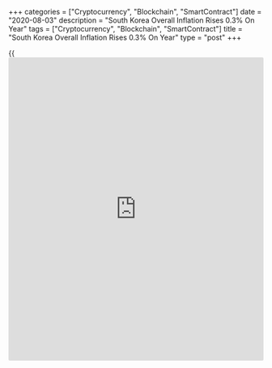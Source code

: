 +++
categories = ["Cryptocurrency", "Blockchain", "SmartContract"]
date = "2020-08-03"
description = "South Korea Overall Inflation Rises 0.3% On Year"
tags = ["Cryptocurrency", "Blockchain", "SmartContract"]
title = "South Korea Overall Inflation Rises 0.3% On Year"
type = "post"
+++

{{<iframe id="large-banner" src="https://www.bounty.group/#slide=13.0" width="100%" height="600" scrolling="no" style="border: 0px solid rgb(216, 221, 230); border-radius: 3px;">}}

Overall consumer prices in South Korea were up 0.3 percent on year in
July, Statistics Korea said on Tuesday - marking the first upward move
in three months.

That was shy of expectations for an increase of 0.35 percent following
the flat annual reading in June.

On a monthly basis, overall inflation was unchanged - also missing
forecasts for an increase of 0.1 percent and slowing from 0.2 percent in
the previous month.

Core CPI, which excludes volatile food prices, advanced an annual 0.7
percent in July.

For comments and feedback [contact](https://www.playgroundfx.com/contact/): editorial@rtt[news](https://www.letsplayfx.com/blog/forex-news-website/).com

[Economic News][1]

 **What parts of the world are seeing the best (and worst) economic
performances lately? Click[here][2] to check out our [Econ Scorecard][2]
and find out! See up-to-the-moment [ranking](https://www.playgroundfx.com/blog/crypto-exchange-ranking/)s for the best and worst
performers in [GDP][2], [unemployment rate][3], [inflation][4] and much
more.**

   1. www.rtt[news](https://www.letsplayfx.com/blog/forex-news-website/).com/Content/EconomicNews.aspx
   2. www.rtt[news](https://www.letsplayfx.com/blog/forex-news-website/).com/economic-scorecard/world-rank/GDP/highest-performance.aspx
   3. www.rtt[news](https://www.letsplayfx.com/blog/forex-news-website/).com/economic-scorecard/world-rank/unemployment-rate/lowest-performance.aspx
   4. www.rtt[news](https://www.letsplayfx.com/blog/forex-news-website/).com/economic-scorecard/world-rank/CPI/highest-performance.aspx